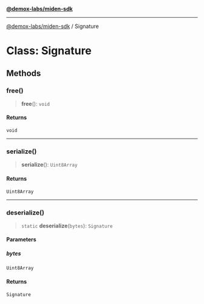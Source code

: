 [**@demox-labs/miden-sdk**](../README.md)

***

[@demox-labs/miden-sdk](../README.md) / Signature

# Class: Signature

## Methods

### free()

> **free**(): `void`

#### Returns

`void`

***

### serialize()

> **serialize**(): `Uint8Array`

#### Returns

`Uint8Array`

***

### deserialize()

> `static` **deserialize**(`bytes`): `Signature`

#### Parameters

##### bytes

`Uint8Array`

#### Returns

`Signature`
